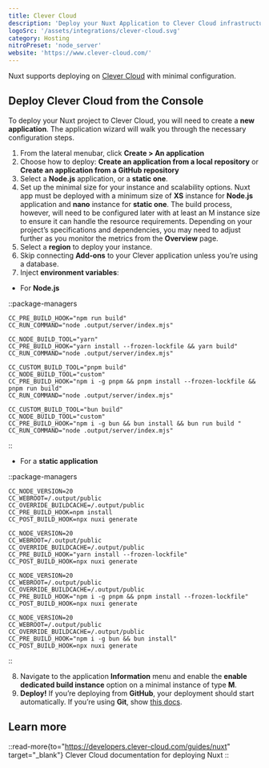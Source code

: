 ```yaml
---
title: Clever Cloud
description: 'Deploy your Nuxt Application to Clever Cloud infrastructure.'
logoSrc: '/assets/integrations/clever-cloud.svg'
category: Hosting
nitroPreset: 'node_server'
website: 'https://www.clever-cloud.com/'
---
```


Nuxt supports deploying on [Clever Cloud](https://www.clever-cloud.com/) with minimal configuration.

## Deploy Clever Cloud from the Console

To deploy your Nuxt project to Clever Cloud, you will need to create a **new application**. The application wizard will walk you through the necessary configuration steps.

1. From the lateral menubar, click **Create > An application**
2. Choose how to deploy: **Create an application from a local repository** or **Create an application from a GitHub repository**
3. Select a **Node.js** application, or a **static one**.
4. Set up the minimal size for your instance and scalability options. Nuxt app must be deployed with a minimum size of **XS** instance for **Node.js** application and **nano** instance for **static one**. The build process, however, will need to be configured later with at least an M instance size to ensure it can handle the resource requirements. Depending on your project’s specifications and dependencies, you may need to adjust further as you monitor the metrics from the **Overview** page.
5. Select a **region** to deploy your instance.
6. Skip connecting **Add-ons** to your Clever application unless you’re using a database.
7. Inject **environment variables**:
  - For **Node.js**

::package-managers

```env [npm]
CC_PRE_BUILD_HOOK="npm run build"
CC_RUN_COMMAND="node .output/server/index.mjs"
```

```env [yarn]
CC_NODE_BUILD_TOOL="yarn"
CC_PRE_BUILD_HOOK="yarn install --frozen-lockfile && yarn build"
CC_RUN_COMMAND="node .output/server/index.mjs"
```

```env [pnpm]
CC_CUSTOM_BUILD_TOOL="pnpm build"
CC_NODE_BUILD_TOOL="custom"
CC_PRE_BUILD_HOOK="npm i -g pnpm && pnpm install --frozen-lockfile && pnpm run build"
CC_RUN_COMMAND="node .output/server/index.mjs"
```

```env [bun]
CC_CUSTOM_BUILD_TOOL="bun build"
CC_NODE_BUILD_TOOL="custom"
CC_PRE_BUILD_HOOK="npm i -g bun && bun install && bun run build "
CC_RUN_COMMAND="node .output/server/index.mjs"
```

::

  - For a **static application**

::package-managers

```env [npm]
CC_NODE_VERSION=20
CC_WEBROOT=/.output/public
CC_OVERRIDE_BUILDCACHE=/.output/public
CC_PRE_BUILD_HOOK=npm install
CC_POST_BUILD_HOOK=npx nuxi generate
```

```env [yarn]
CC_NODE_VERSION=20
CC_WEBROOT=/.output/public
CC_OVERRIDE_BUILDCACHE=/.output/public
CC_PRE_BUILD_HOOK="yarn install --frozen-lockfile"
CC_POST_BUILD_HOOK=npx nuxi generate
```

```env [pnpm]
CC_NODE_VERSION=20
CC_WEBROOT=/.output/public
CC_OVERRIDE_BUILDCACHE=/.output/public
CC_PRE_BUILD_HOOK="npm i -g pnpm && pnpm install --frozen-lockfile"
CC_POST_BUILD_HOOK=npx nuxi generate
```

```env [bun]
CC_NODE_VERSION=20
CC_WEBROOT=/.output/public
CC_OVERRIDE_BUILDCACHE=/.output/public
CC_PRE_BUILD_HOOK="npm i -g bun && bun install"
CC_POST_BUILD_HOOK=npx nuxi generate
```

::

8. Navigate to the application **Information** menu and enable the **enable dedicated build instance** option on a minimal instance of type **M**.
9. **Deploy!** If you’re deploying from **GitHub**, your deployment should start automatically. If you’re using **Git**, show [this docs](https://www.clever-cloud.com/developers/doc/quickstart/#choose-how-to-deploy).

## Learn more

::read-more{to="https://developers.clever-cloud.com/guides/nuxt" target="_blank"}
Clever Cloud documentation for deploying Nuxt
::
